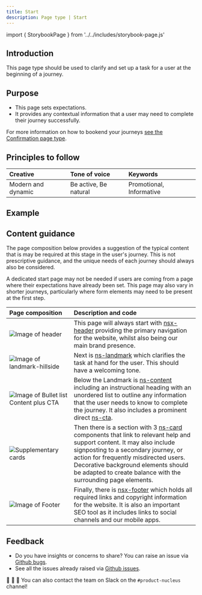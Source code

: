 ```yaml
---
title: Start
description: Page type | Start
---
```


import { StorybookPage } from '../../includes/storybook-page.js'

## Introduction

This page type should be used to clarify and set up a task for a user at the beginning of a journey.

## Purpose

* This page sets expectations.
* It provides any contextual information that a user may need to complete their journey successfully. 

For more information on how to bookend your journeys [see the Confirmation page type](page-types/confirmation.md).

## Principles to follow

| Creative | Tone of voice | Keywords |
| :--- | :--- | :--- |
| Modern and dynamic | Be active, Be natural | Promotional, Informative |

## Example

<StorybookPage story="examples-page-types--start"></StorybookPage>

## Content guidance

The page composition below provides a suggestion of the typical content that is may be required at this stage in the user's journey. This is not prescriptive guidance, and the unique needs of each journey should always also be considered. 

A dedicated start page may not be needed if users are coming from a page where their expectations have already been set. This page may also vary in shorter journeys, particularly where form elements may need to be present at the first step.

| Page&nbsp;composition | Description and code |
| :--- | :--- |
| ![Image of header](https://user-images.githubusercontent.com/78355810/121555708-250d1f00-ca0b-11eb-86b9-df4a65ccfb60.png) | This page will always start with [nsx-header](/components/nsx-header.md) providing the primary navigation for the website, whilst also being our main brand presence. |
| ![Image of landmark-hillside](https://user-images.githubusercontent.com/78355810/122067713-b6093f00-cdeb-11eb-8ee8-8b07c8c71bdf.png) | Next is [ns-landmark](/components/ns-landmark.md) which clarifies the task at hand for the user. This should have a welcoming tone. |
| ![Image of Bullet list Content plus CTA](https://user-images.githubusercontent.com/78355810/122067871-d5a06780-cdeb-11eb-91d3-f5479778d76d.png) | Below the Landmark is [ns-content](/components/ns-content.md) including an instructional heading with an unordered list to outline any information that the user needs to know to complete the journey. It also includes a prominent direct [ns-cta](/components/ns-cta.md). |
| ![Supplementary cards](https://user-images.githubusercontent.com/78355810/122068165-1304f500-cdec-11eb-9eaf-fe873e98903f.png) | Then there is a section with 3 [ns-card](/components/ns-card.md) components that link to relevant help and support content. It may also include signposting to a secondary journey, or action for frequently misdirected users. Decorative background elements should be adapted to create balance with the surrounding page elements. |
| ![Image of Footer](https://user-images.githubusercontent.com/78355810/121567323-57704980-ca16-11eb-9951-598055b9808c.png) | Finally, there is [nsx-footer](/components/nsx-footer.md) which holds all required links and copyright information for the website. It is also an important SEO tool as it includes links to social channels and our mobile apps. |

## Feedback

* Do you have insights or concerns to share? You can raise an issue via [Github bugs](https://github.com/ConnectedHomes/nucleus/issues/new?assignees=&labels=Bug&template=a--bug-report.md&title=[bug]%20[page-type-start]).
* See all the issues already raised via [Github issues](https://github.com/connectedHomes/nucleus/issues?utf8=%E2%9C%93&q=is%3Aopen+is%3Aissue+label%3ABug+[page-type-start]).

💩 🎉 🦄 You can also contact the team on Slack on the `#product-nucleus` channel!